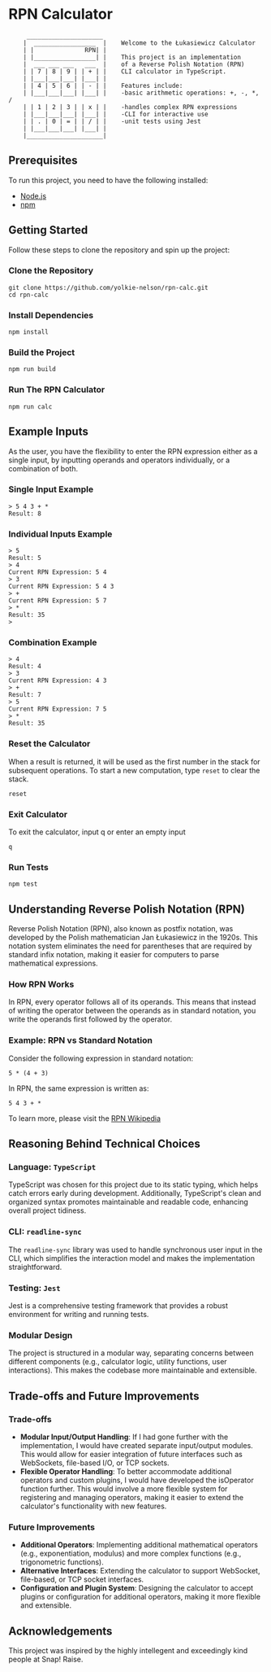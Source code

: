 # RPN Calculator

```
     _____________________
    |  _________________  |    Welcome to the Łukasiewicz Calculator
    | |              RPN| |
    | |_________________| |    This project is an implementation
    |  ___ ___ ___   ___  |    of a Reverse Polish Notation (RPN)
    | | 7 | 8 | 9 | | + | |    CLI calculator in TypeScript.
    | |___|___|___| |___| |
    | | 4 | 5 | 6 | | - | |    Features include:
    | |___|___|___| |___| |    -basic arithmetic operations: +, -, *, /
    | | 1 | 2 | 3 | | x | |    -handles complex RPN expressions
    | |___|___|___| |___| |    -CLI for interactive use
    | | . | 0 | = | | / | |    -unit tests using Jest
    | |___|___|___| |___| |
    |_____________________|
```

## Prerequisites

To run this project, you need to have the following installed:

- [Node.js](https://nodejs.org/en/)
- [npm](https://www.npmjs.com/)

## Getting Started

Follow these steps to clone the repository and spin up the project:

### Clone the Repository

```
git clone https://github.com/yolkie-nelson/rpn-calc.git
cd rpn-calc
```

### Install Dependencies

```
npm install
```

### Build the Project

```
npm run build
```

### Run The RPN Calculator

```
npm run calc
```

## Example Inputs

As the user, you have the flexibility to enter the RPN expression either as a single input, by inputting operands and operators individually, or a combination of both.

### Single Input Example

```
> 5 4 3 + *
Result: 8
```

### Individual Inputs Example

```
> 5
Result: 5
> 4
Current RPN Expression: 5 4
> 3
Current RPN Expression: 5 4 3
> +
Current RPN Expression: 5 7
> *
Result: 35
>
```

### Combination Example

```
> 4
Result: 4
> 3
Current RPN Expression: 4 3
> +
Result: 7
> 5
Current RPN Expression: 7 5
> *
Result: 35
```

### Reset the Calculator

When a result is returned, it will be used as the first number in the stack for subsequent operations. To start a new computation, type `reset` to clear the stack.

```
reset
```

### Exit Calculator

To exit the calculator, input q or enter an empty input

```
q
```

### Run Tests

```
npm test
```

## Understanding Reverse Polish Notation (RPN)

Reverse Polish Notation (RPN), also known as postfix notation, was developed by the Polish mathematician Jan Łukasiewicz in the 1920s. This notation system eliminates the need for parentheses that are required by standard infix notation, making it easier for computers to parse mathematical expressions.

### How RPN Works

In RPN, every operator follows all of its operands. This means that instead of writing the operator between the operands as in standard notation, you write the operands first followed by the operator.

### Example: RPN vs Standard Notation

Consider the following expression in standard notation:

```
5 * (4 + 3)
```

In RPN, the same expression is written as:

```
5 4 3 + *
```

To learn more, please visit the [RPN Wikipedia](https://en.wikipedia.org/wiki/Reverse_Polish_notation)

## Reasoning Behind Technical Choices

### Language: `TypeScript`

TypeScript was chosen for this project due to its static typing, which helps catch errors early during development. Additionally, TypeScript's clean and organized syntax promotes maintainable and readable code, enhancing overall project tidiness.

### CLI: `readline-sync`

The `readline-sync` library was used to handle synchronous user input in the CLI, which simplifies the interaction model and makes the implementation straightforward.

### Testing: `Jest`

Jest is a comprehensive testing framework that provides a robust environment for writing and running tests.

### Modular Design

The project is structured in a modular way, separating concerns between different components (e.g., calculator logic, utility functions, user interactions). This makes the codebase more maintainable and extensible.

## Trade-offs and Future Improvements

### Trade-offs

- **Modular Input/Output Handling**: If I had gone further with the implementation, I would have created separate input/output modules. This would allow for easier integration of future interfaces such as WebSockets, file-based I/O, or TCP sockets.
- **Flexible Operator Handling**: To better accommodate additional operators and custom plugins, I would have developed the isOperator function further. This would involve a more flexible system for registering and managing operators, making it easier to extend the calculator's functionality with new features.

### Future Improvements

- **Additional Operators**: Implementing additional mathematical operators (e.g., exponentiation, modulus) and more complex functions (e.g., trigonometric functions).
- **Alternative Interfaces**: Extending the calculator to support WebSocket, file-based, or TCP socket interfaces.
- **Configuration and Plugin System**: Designing the calculator to accept plugins or configuration for additional operators, making it more flexible and extensible.

## Acknowledgements

This project was inspired by the highly intellegent and exceedingly kind people at Snap! Raise.
